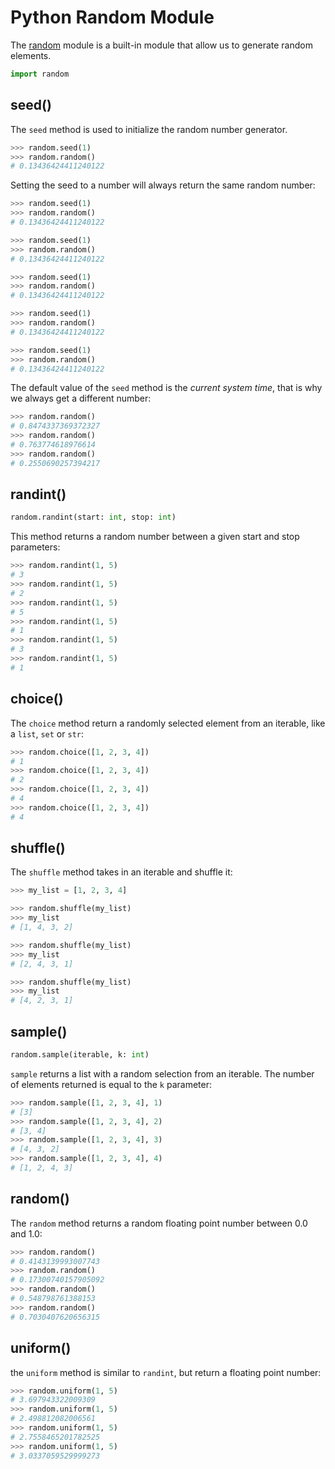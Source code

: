 # Python Random Module

The [random](https://docs.python.org/3/library/random.html) module is a built-in module that allow us to generate random elements.

```python
import random
```

## seed()

The `seed` method is used to initialize the random number generator.

```python
>>> random.seed(1)
>>> random.random()
# 0.13436424411240122
```

Setting the seed to a number will always return the same random number:

```python
>>> random.seed(1)
>>> random.random()
# 0.13436424411240122

>>> random.seed(1)
>>> random.random()
# 0.13436424411240122

>>> random.seed(1)
>>> random.random()
# 0.13436424411240122

>>> random.seed(1)
>>> random.random()
# 0.13436424411240122

>>> random.seed(1)
>>> random.random()
# 0.13436424411240122
```

The default value of the `seed` method is the _current system time_, that is why we always get a different number:

```python
>>> random.random()
# 0.8474337369372327
>>> random.random()
# 0.763774618976614
>>> random.random()
# 0.2550690257394217
```

## randint()

```python
random.randint(start: int, stop: int)
```

This method returns a random number between a given start and stop parameters:

```python
>>> random.randint(1, 5)
# 3
>>> random.randint(1, 5)
# 2
>>> random.randint(1, 5)
# 5
>>> random.randint(1, 5)
# 1
>>> random.randint(1, 5)
# 3
>>> random.randint(1, 5)
# 1
```

## choice()

The `choice` method return a randomly selected element from an iterable, like a `list`, `set` or `str`:

```python
>>> random.choice([1, 2, 3, 4])
# 1
>>> random.choice([1, 2, 3, 4])
# 2
>>> random.choice([1, 2, 3, 4])
# 4
>>> random.choice([1, 2, 3, 4])
# 4
```

## shuffle()

The `shuffle` method takes in an iterable and shuffle it:

```python
>>> my_list = [1, 2, 3, 4]

>>> random.shuffle(my_list)
>>> my_list
# [1, 4, 3, 2]

>>> random.shuffle(my_list)
>>> my_list
# [2, 4, 3, 1]

>>> random.shuffle(my_list)
>>> my_list
# [4, 2, 3, 1]
```

## sample()

```python
random.sample(iterable, k: int)
```

`sample` returns a list with a random selection from an iterable. The number of elements returned is equal to the `k` parameter:

```python
>>> random.sample([1, 2, 3, 4], 1)
# [3]
>>> random.sample([1, 2, 3, 4], 2)
# [3, 4]
>>> random.sample([1, 2, 3, 4], 3)
# [4, 3, 2]
>>> random.sample([1, 2, 3, 4], 4)
# [1, 2, 4, 3]
```

## random()

The `random` method returns a random floating point number between 0.0 and 1.0:

```python
>>> random.random()
# 0.4143139993007743
>>> random.random()
# 0.17300740157905092
>>> random.random()
# 0.548798761388153
>>> random.random()
# 0.7030407620656315
```

## uniform()

the `uniform` method is similar to `randint`, but return a floating point number:

```python
>>> random.uniform(1, 5)
# 3.697943322009309
>>> random.uniform(1, 5)
# 2.498812082006561
>>> random.uniform(1, 5)
# 2.7558465201782525
>>> random.uniform(1, 5)
# 3.0337059529999273
```
